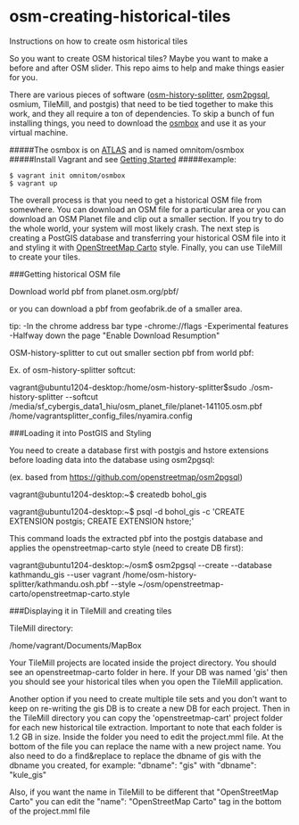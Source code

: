 # osm-creating-historical-tiles
Instructions on how to create osm historical tiles

So you want to create OSM historical tiles? Maybe you want to make a before and after OSM slider. This repo aims to help and make things easier for you.

There are various pieces of software ([osm-history-splitter](https://github.com/MaZderMind/osm-history-splitter), [osm2pgsql](https://github.com/openstreetmap/osm2pgsql), osmium, TileMill, and postgis) that need to be tied together to make this work, and they all require a ton of dependencies. To skip a bunch of fun installing things, you need to download the [osmbox](https://github.com/d3netxer/osmbox) and use it as your virtual machine.

#####The osmbox is on [ATLAS](https://atlas.hashicorp.com/omnitom/boxes/osmbox) and is named omnitom/osmbox
#####Install Vagrant and see [Getting Started](http://docs.vagrantup.com/v2/getting-started/index.html) 
#####example:
```Batchfile
$ vagrant init omnitom/osmbox
$ vagrant up
```

The overall process is that you need to get a historical OSM file from somewhere. You can download an OSM file for a particular area or you can download an OSM Planet file and clip out a smaller section. If you try to do the whole world, your system will most likely crash. The next step is creating a PostGIS database and transferring your historical OSM file into it and styling it with [OpenStreetMap Carto](https://github.com/gravitystorm/openstreetmap-carto) style. Finally, you can use TileMill to create your tiles.

###Getting historical OSM file

Download world pbf from planet.osm.org/pbf/

or you can download a pbf from geofabrik.de of a smaller area.

tip: 
-In the chrome address bar type
-chrome://flags
-Experimental features
-Halfway down the page "Enable Download Resumption"

OSM-history-splitter to cut out smaller section pbf from world pbf:

Ex. of osm-history-splitter softcut:

vagrant@ubuntu1204-desktop:/home/osm-history-splitter$sudo ./osm-history-splitter --softcut /media/sf_cybergis_data1_hiu/osm_planet_file/planet-141105.osm.pbf /home/vagrantsplitter_config_files/nyamira.config

###Loading it into PostGIS and Styling

You need to create a database first with postgis and hstore extensions before loading data into the database using osm2pgsql:

(ex. based from https://github.com/openstreetmap/osm2pgsql)

vagrant@ubuntu1204-desktop:~$ createdb bohol_gis

vagrant@ubuntu1204-desktop:~$ psql -d bohol_gis -c 'CREATE EXTENSION postgis; CREATE EXTENSION hstore;'


This command loads the extracted pbf into the postgis database and applies the openstreetmap-carto style (need to create DB first):

vagrant@ubuntu1204-desktop:~/osm$ osm2pgsql --create --database kathmandu_gis --user vagrant /home/osm-history-splitter/kathmandu.osh.pbf --style ~/osm/openstreetmap-carto/openstreetmap-carto.style

###Displaying it in TileMill and creating tiles

TileMill directory:

/home/vagrant/Documents/MapBox

Your TileMill projects are located inside the project directory. You should see an openstreetmap-carto folder in here. If your DB was named 'gis' then you should see your historical tiles when you open the TileMill application.

Another option if you need to create multiple tile sets and you don't want to keep on re-writing the gis DB is to create a new DB for each project. Then in the TileMill directory you can copy the 'openstreetmap-cart' project folder for each new historical tile extraction. Important to note that each folder is 1.2 GB in size. Inside the folder you need to edit the project.mml file. At the bottom of the file you can replace the name with a new project name. You also need to do a find&replace to replace the dbname of gis with the dbname you created, for example: "dbname": "gis" with "dbname": "kule_gis"

Also, if you want the name in TileMill to be different that "OpenStreetMap Carto" you can edit the "name": "OpenStreetMap Carto" tag in the bottom of the project.mml file

